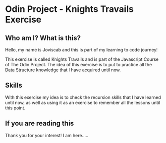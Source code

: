 # Odin Project - Knights Travails Exercise

## Who am I? What is this?

Hello, my name is Joviscab and this is part of my learning to code journey!

This exercise is called Knights Travails and is part of the Javascript Course of The Odin Project. The idea of this exercise is to put to practice all the Data Structure knowledge that I have acquired until now.

## Skills

With this exercise my idea is to check the recursion skills that I have learned until now, as well as using it as an exercise to remember all the lessons until this point.

## If you are reading this

Thank you for your interest! I am here.....
